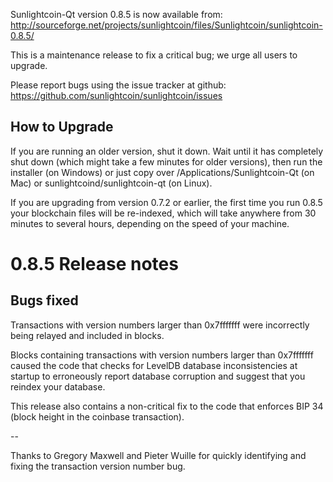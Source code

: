 Sunlightcoin-Qt version 0.8.5 is now available from:
  http://sourceforge.net/projects/sunlightcoin/files/Sunlightcoin/sunlightcoin-0.8.5/

This is a maintenance release to fix a critical bug;
we urge all users to upgrade.

Please report bugs using the issue tracker at github:
  https://github.com/sunlightcoin/sunlightcoin/issues


How to Upgrade
--------------

If you are running an older version, shut it down. Wait
until it has completely shut down (which might take a few minutes for older
versions), then run the installer (on Windows) or just copy over
/Applications/Sunlightcoin-Qt (on Mac) or sunlightcoind/sunlightcoin-qt (on Linux).

If you are upgrading from version 0.7.2 or earlier, the first time you
run 0.8.5 your blockchain files will be re-indexed, which will take
anywhere from 30 minutes to several hours, depending on the speed of
your machine.

0.8.5 Release notes
===================

Bugs fixed
----------

Transactions with version numbers larger than 0x7fffffff were
incorrectly being relayed and included in blocks.

Blocks containing transactions with version numbers larger
than 0x7fffffff caused the code that checks for LevelDB database
inconsistencies at startup to erroneously report database
corruption and suggest that you reindex your database.

This release also contains a non-critical fix to the code that
enforces BIP 34 (block height in the coinbase transaction).

--

Thanks to Gregory Maxwell and Pieter Wuille for quickly
identifying and fixing the transaction version number bug.
